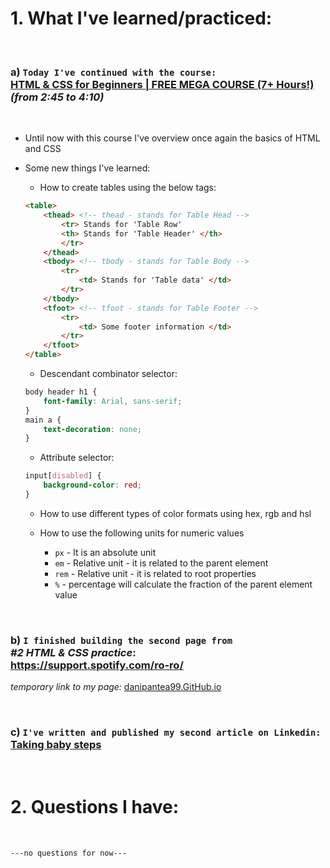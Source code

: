 # 1. What I've learned/practiced:

<br>

### a) `Today I've continued with the course:`<br>[**HTML & CSS for Beginners | FREE MEGA COURSE (7+ Hours!)**](https://www.youtube.com/watch?v=iG2jotQo9NI)<br>*(from 2:45 to 4:10)*

<br>

* Until now with this course I've overview once again the basics of HTML and CSS
* Some new things I've learned:

    * How to create tables using the below tags:

    ```html
    <table>
        <thead> <!-- thead - stands for Table Head -->
            <tr> Stands for 'Table Row' 
            <th> Stands for 'Table Header' </th>
            </tr>
        </thead>
        <tbody> <!-- tbody - stands for Table Body -->
            <tr>
                <td> Stands for 'Table data' </td>
            </tr>    
        </tbody>
        <tfoot> <!-- tfoot - stands for Table Footer -->
            <tr>
                <td> Some footer information </td>
            </tr>
        </tfoot>
    </table>
    ```

    * Descendant combinator selector:

    ```css
    body header h1 {
        font-family: Arial, sans-serif;
    }
    main a {
        text-decoration: none;
    }

    ```

    * Attribute selector:

    ```css
    input[disabled] {
        background-color: red;
    }
    ```

    * How to use different types of color formats using hex, rgb and hsl

    * How to use the following units for numeric values

        * `px` - It is an absolute unit 
        * `em` - Relative unit - it is related to the parent element
        * `rem` - Relative unit - it is related to root <html> properties
        * `%` - percentage will calculate the fraction of the parent element value

<br>

### b) `I finished building the second page from`<br>***#2 HTML & CSS practice***:<br>https://support.spotify.com/ro-ro/

*temporary link to my page:* [danipantea99.GitHub.io](https://danipantea99.github.io/practice-internship/) 

<br>

### c) `I've written and published my second article on Linkedin:`<br> [Taking baby steps](https://www.linkedin.com/posts/activity-6968873242790912000-Gt6-?utm_source=share&utm_medium=member_desktop)

<br>

# 2. Questions I have:

<br>

`---no questions for now---`
